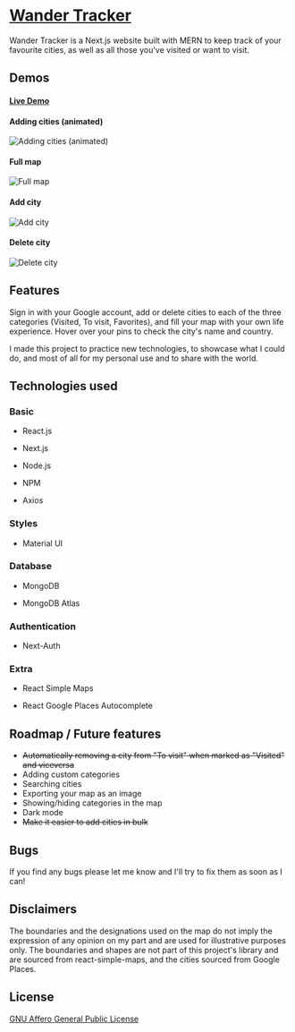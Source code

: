 # [Wander Tracker](https://city-tracker.vercel.app/main#)

Wander Tracker is a Next.js website built with MERN to keep track of your favourite cities, as well as all those you've visited or want to visit.

## Demos

#### [Live Demo](https://city-tracker.vercel.app/main#)

#### Adding cities (animated)

![Adding cities (animated)](https://github.com/nicopoore/city-tracker/blob/main/public/gifREADME.gif)

#### Full map

![Full map](https://imgur.com/ijxezk7.jpg)

#### Add city

![Add city](https://imgur.com/DohLbDl.jpg)

#### Delete city

![Delete city](https://imgur.com/QTjQVf4.jpg)

## Features

Sign in with your Google account, add or delete cities to each of the three categories (Visited, To visit, Favorites), and fill your map with your own life experience. Hover over your pins to check the city's name and country.

I made this project to practice new technologies, to showcase what I could do, and most of all for my personal use and to share with the world.

## Technologies used

### Basic

- React.js

- Next.js

- Node.js

- NPM

- Axios

### Styles

- Material UI

### Database

- MongoDB

- MongoDB Atlas

### Authentication

- Next-Auth

### Extra

- React Simple Maps

- React Google Places Autocomplete

## Roadmap / Future features

- ~~Automatically removing a city from "To visit" when marked as "Visited" and viceversa~~
- Adding custom categories
- Searching cities
- Exporting your map as an image
- Showing/hiding categories in the map
- Dark mode
- ~~Make it easier to add cities in bulk~~

## Bugs

If you find any bugs please let me know and I'll try to fix them as soon as I can!

## Disclaimers

The boundaries and the designations used on the map do not imply the expression of any opinion on my part and are used for illustrative purposes only. The boundaries and shapes are not part of this project's library and are sourced from react-simple-maps, and the cities sourced from Google Places.

## License

[GNU Affero General Public License](https://github.com/nicopoore/city-tracker/blob/main/LICENSE)
